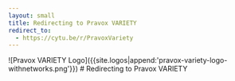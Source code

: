 ```yaml
---
layout: small
title: Redirecting to Pravox VARIETY
redirect_to:
  - https://cytu.be/r/PravoxVariety
---
```


<div id="main">
<div id="editable">
<div class="mz_component mz_wysiwyg mz_editable"> <div class="moze-wysiwyg-editor" markdown="1">
![Pravox VARIETY Logo]({{site.logos|append:'pravox-variety-logo-withnetworks.png'}})
# Redirecting to Pravox VARIETY

</div></div></div>
<br class="clear">
</div>
